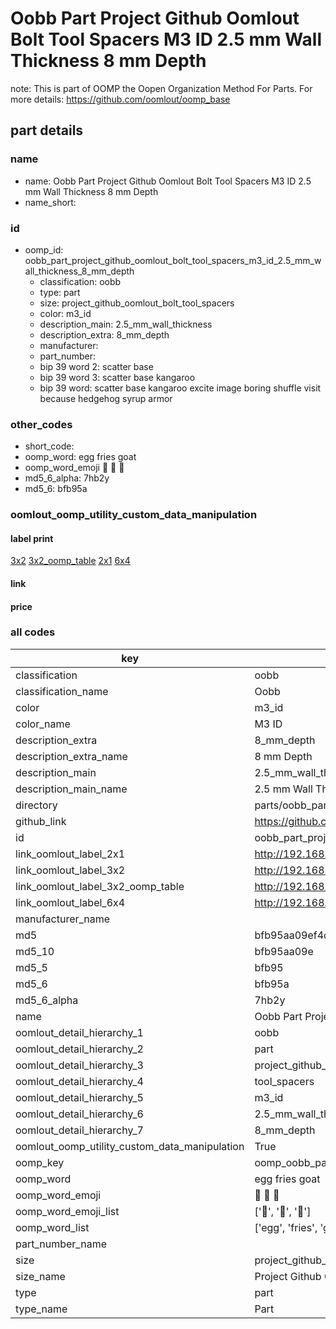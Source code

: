 # Oobb Part Project Github Oomlout Bolt Tool Spacers M3 ID 2.5 mm Wall Thickness 8 mm Depth  

note: This is part of OOMP the Oopen Organization Method For Parts. For more details: https://github.com/oomlout/oomp_base

##  part details
  







### name
* name: Oobb Part Project Github Oomlout Bolt Tool Spacers M3 ID 2.5 mm Wall Thickness 8 mm Depth
* name_short: 
### id
* oomp_id: oobb_part_project_github_oomlout_bolt_tool_spacers_m3_id_2.5_mm_wall_thickness_8_mm_depth
  * classification: oobb
  * type: part
  * size: project_github_oomlout_bolt_tool_spacers
  * color: m3_id
  * description_main: 2.5_mm_wall_thickness
  * description_extra: 8_mm_depth
  * manufacturer: 
  * part_number: 
  * bip 39 word 2: scatter base
  * bip 39 word 3: scatter base kangaroo
  * bip 39 word: scatter base kangaroo excite image boring shuffle visit because hedgehog syrup armor

### other_codes
* short_code: 
* oomp_word: egg fries goat
* oomp_word_emoji :egg: :fries: :goat:
* md5_6_alpha: 7hb2y
* md5_6: bfb95a






### oomlout_oomp_utility_custom_data_manipulation
#### label print
[3x2](http://192.168.1.245:1112/?label=oomp%207hb2y)
[3x2_oomp_table](http://192.168.1.108:1112/?label=oomp%207hb2y)
[2x1](http://192.168.1.242:1112/?label=oomp%207hb2y)
[6x4](http://192.168.1.55:1112/?label=oomp%207hb2y)    

#### link

                              

#### price







### all codes 
| key | value |  
| --- | --- |  
| classification | oobb |  
| classification_name | Oobb |  
| color | m3_id |  
| color_name | M3 ID |  
| description_extra | 8_mm_depth |  
| description_extra_name | 8 mm Depth |  
| description_main | 2.5_mm_wall_thickness |  
| description_main_name | 2.5 mm Wall Thickness |  
| directory | parts/oobb_part_project_github_oomlout_bolt_tool_spacers_m3_id_2.5_mm_wall_thickness_8_mm_depth |  
| github_link | https://github.com/oomlout/oomlout_oomp_part_src/tree/main/parts/oobb_part_project_github_oomlout_bolt_tool_spacers_m3_id_2.5_mm_wall_thickness_8_mm_depth |  
| id | oobb_part_project_github_oomlout_bolt_tool_spacers_m3_id_2.5_mm_wall_thickness_8_mm_depth |  
| link_oomlout_label_2x1 | http://192.168.1.242:1112/?label=oomp%207hb2y |  
| link_oomlout_label_3x2 | http://192.168.1.245:1112/?label=oomp%207hb2y |  
| link_oomlout_label_3x2_oomp_table | http://192.168.1.108:1112/?label=oomp%207hb2y |  
| link_oomlout_label_6x4 | http://192.168.1.55:1112/?label=oomp%207hb2y |  
| manufacturer_name |  |  
| md5 | bfb95aa09ef4d8ec67b8a4ecf304be03 |  
| md5_10 | bfb95aa09e |  
| md5_5 | bfb95 |  
| md5_6 | bfb95a |  
| md5_6_alpha | 7hb2y |  
| name | Oobb Part Project Github Oomlout Bolt Tool Spacers M3 ID 2.5 mm Wall Thickness 8 mm Depth |  
| oomlout_detail_hierarchy_1 | oobb |  
| oomlout_detail_hierarchy_2 | part |  
| oomlout_detail_hierarchy_3 | project_github_bolt |  
| oomlout_detail_hierarchy_4 | tool_spacers |  
| oomlout_detail_hierarchy_5 | m3_id |  
| oomlout_detail_hierarchy_6 | 2.5_mm_wall_thickness |  
| oomlout_detail_hierarchy_7 | 8_mm_depth |  
| oomlout_oomp_utility_custom_data_manipulation | True |  
| oomp_key | oomp_oobb_part_project_github_oomlout_bolt_tool_spacers_m3_id_2.5_mm_wall_thickness_8_mm_depth |  
| oomp_word | egg fries goat |  
| oomp_word_emoji | :egg: :fries: :goat: |  
| oomp_word_emoji_list | [':egg:', ':fries:', ':goat:'] |  
| oomp_word_list | ['egg', 'fries', 'goat'] |  
| part_number_name |  |  
| size | project_github_oomlout_bolt_tool_spacers |  
| size_name | Project Github Oomlout Bolt Tool Spacers |  
| type | part |  
| type_name | Part |  
